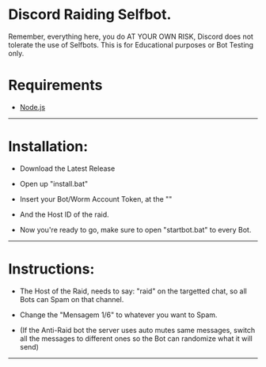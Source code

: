 # Discord Raiding Selfbot.
Remember, everything here, you do AT YOUR OWN RISK, Discord does not tolerate the use of Selfbots.
This is for Educational purposes or Bot Testing only.

# Requirements 
- [Node.js](https://nodejs.org/en/)

<hr>

# Installation:

- Download the Latest Release

- Open up "install.bat"

- Insert your Bot/Worm Account Token, at the ""
- And the Host ID of the raid.

- Now you're ready to go, make sure to open "startbot.bat" to every Bot.

<hr>

# Instructions:

- The Host of the Raid, needs to say: "raid" on the targetted chat, so all Bots can Spam on that channel.

- Change the "Mensagem 1/6" to whatever you want to Spam.
- (If the Anti-Raid bot the server uses auto mutes same messages, switch all the messages to different ones so the Bot can randomize what it will send)

<hr>
